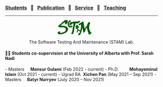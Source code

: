 ### [Students](stamlab.md) &nbsp;&nbsp;🌴&nbsp;&nbsp; [Publication](publications.md) &nbsp;&nbsp;🌴&nbsp;&nbsp; [Service](services.md) &nbsp;&nbsp;🌴&nbsp;&nbsp; [Teaching](teaching.md)
***
<style type="text/css">
.center{
  text-align:center; 
  display:block;
}

.centerImg {
  display: block;
  margin-left: 170px;  
}

</style>

<img src="assets/img/stam_logo_new.png" alt="The Software Testing And Maintenance (STAM) Lab" width="120" height="50" class="centerImg">
<p class="center"> The Software Testing And Maintenance (STAM) Lab.</p>


<h4>🧑‍🎓 Students co-supervision at the University of Alberta with Prof. Sarah Nadi</h4>
- Masters&nbsp;&nbsp;&nbsp;&nbsp;&nbsp;<b>Mansur Gulami</b> (Feb 2022 - current)
- Ph.D.&nbsp;&nbsp;&nbsp;&nbsp;&nbsp;&nbsp;&nbsp;&nbsp;&nbsp;<b>Mohayeminul Islam</b> (Oct 2021 - current)
- Ugrad RA&nbsp;&nbsp;<b>Xichen Pan</b> (May 2021 – Sep 2021)
- Masters&nbsp;&nbsp;&nbsp;&nbsp;&nbsp;<b>Batyr Nurryev</b> (July 2020 – Nov 2021)

